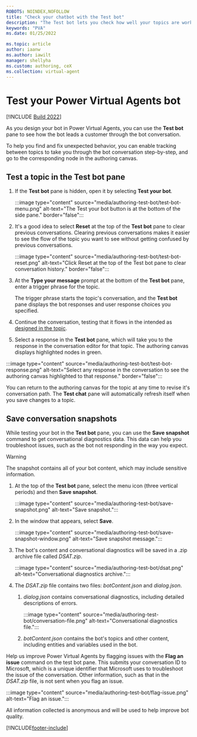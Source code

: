 ```yaml
---
ROBOTS: NOINDEX,NOFOLLOW
title: "Check your chatbot with the Test bot"
description: "The Test bot lets you check how well your topics are working, and lets you navigate topic nodes."
keywords: "PVA"
ms.date: 01/25/2022

ms.topic: article
author: iaanw
ms.author: iawilt
manager: shellyha
ms.custom: authoring, ceX
ms.collection: virtual-agent
---
```


# Test your Power Virtual Agents bot

[!INCLUDE [Build 2022](includes/build-22-disclaimer.md)]

As you design your bot in Power Virtual Agents, you can use the **Test bot** pane to see how the bot leads a customer through the bot conversation.

To help you find and fix unexpected behavior, you can enable tracking between topics to take you through the bot conversation step-by-step, and go to the corresponding node in the authoring canvas.

## Test a topic in the Test bot pane

1. If the **Test bot** pane is hidden, open it by selecting **Test your bot**.

   :::image type="content" source="media/authoring-test-bot/test-bot-menu.png" alt-text="The Test your bot button is at the bottom of the side pane." border="false":::

1. It's a good idea to select **Reset** at the top of the **Test bot** pane to clear previous conversations. Clearing previous conversations makes it easier to see the flow of the topic you want to see without getting confused by previous conversations.

   :::image type="content" source="media/authoring-test-bot/test-bot-reset.png" alt-text="Click Reset at the top of the Test bot pane to clear conversation history." border="false":::

1. At the **Type your message** prompt at the bottom of the **Test bot** pane, enter a trigger phrase for the topic.

   The trigger phrase starts the topic's conversation, and the **Test bot** pane displays the bot responses and user response choices you specified.

1. Continue the conversation, testing that it flows in the intended as [designed in the topic](authoring-create-edit-topics.md).

1. Select a response in the **Test bot** pane, which will take you to the response in the conversation editor for that topic. The authoring canvas displays highlighted nodes in green.

  :::image type="content" source="media/authoring-test-bot/test-bot-response.png" alt-text="Select any response in the conversation to see the authoring canvas highlighted to that response." border="false":::

You can return to the authoring canvas for the topic  at any time to revise it's conversation path. The **Test chat** pane will automatically refresh itself when you save changes to a topic.

## Save conversation snapshots

While testing your bot in the **Test bot** pane, you can use the **Save snapshot** command to get conversational diagnostics data. This data can help you troubleshoot issues, such as the bot not responding in the way you expect.

> [!WARNING]
> The snapshot contains all of your bot content, which may include sensitive information.

1. At the top of the **Test bot** pane, select the menu icon (three vertical periods) and then **Save snapshot**.

    :::image type="content" source="media/authoring-test-bot/save-snapshot.png" alt-text="Save snapshot.":::

1. In the window that appears, select **Save**.

    :::image type="content" source="media/authoring-test-bot/save-snapshot-window.png" alt-text="Save snapshot message.":::

1. The bot's content and conversational diagnostics will be saved in a .zip archive file called *DSAT.zip*.

    :::image type="content" source="media/authoring-test-bot/dsat.png" alt-text="Conversational diagnostics archive.":::

1. The *DSAT.zip* file contains two files: *botContent.json* and *dialog.json*.

    1. *dialog.json* contains conversational diagnostics, including detailed descriptions of errors.

        :::image type="content" source="media/authoring-test-bot/conversation-file.png" alt-text="Conversational diagnostics file.":::

    1. *botContent.json* contains the bot's topics and other content, including entities and variables used in the bot.

Help us improve Power Virtual Agents by flagging issues with the **Flag an issue** command on the test bot pane. This submits your conversation ID to Microsoft, which is a unique identifier that Microsoft uses to troubleshoot the issue of the conversation. Other information, such as that in the *DSAT.zip* file, is not sent when you flag an issue.

:::image type="content" source="media/authoring-test-bot/flag-issue.png" alt-text="Flag an issue.":::

All information collected is anonymous and will be used to help improve bot quality.

[!INCLUDE[footer-include](includes/footer-banner.md)]
